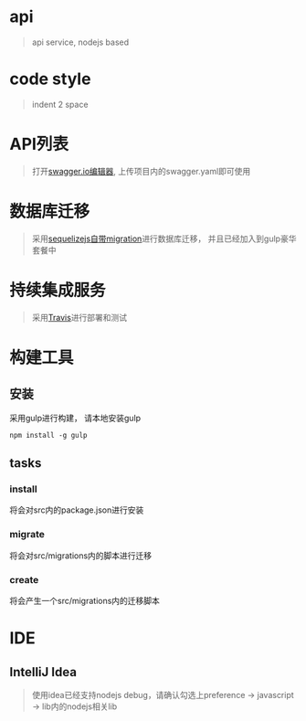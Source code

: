 # api
> api service, nodejs based

# code style
> indent 2 space

# API列表
> 打开[swagger.io编辑器](http://editor.swagger.io/#/edit), 上传项目内的swagger.yaml即可使用

# 数据库迁移
> 采用[sequelizejs自带migration](http://docs.sequelizejs.com/en/latest/docs/migrations//)进行数据库迁移， 并且已经加入到gulp豪华套餐中

# 持续集成服务
> 采用[Travis](travis-ci.org)进行部署和测试

# 构建工具
## 安装
采用gulp进行构建， 请本地安装gulp
```
npm install -g gulp
```
## tasks
### install
将会对src内的package.json进行安装
### migrate
将会对src/migrations内的脚本进行迁移
### create
将会产生一个src/migrations内的迁移脚本




# IDE
## IntelliJ Idea
> 使用idea已经支持nodejs debug，请确认勾选上preference -> javascript -> lib内的nodejs相关lib